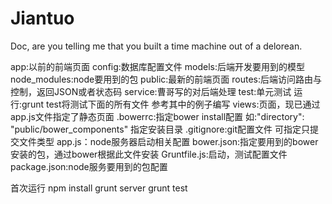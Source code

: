 # Jiantuo

Doc, are you telling me that you built a time machine out of a delorean.

app:以前的前端页面
config:数据库配置文件
models:后端开发要用到的模型
node_modules:node要用到的包
public:最新的前端页面
routes:后端访问路由与控制，返回JSON或者状态码
service:曹哥写的对后端处理
test:单元测试
	运行:grunt test将测试下面的所有文件
	参考其中的例子编写 
views:页面，现已通过app.js文件指定了静态页面
.bowerrc:指定bower install配置
	 如:"directory": "public/bower_components" 指定安装目录 
.gitignore:git配置文件
	可指定只提交文件类型
app.js：node服务器启动相关配置
bower.json:指定要用到的bower安装的包，通过bower根据此文件安装 
Gruntfile.js:启动，测试配置文件
package.json:node服务要用到的包配置

首次运行
	npm install
	grunt server
	grunt test
